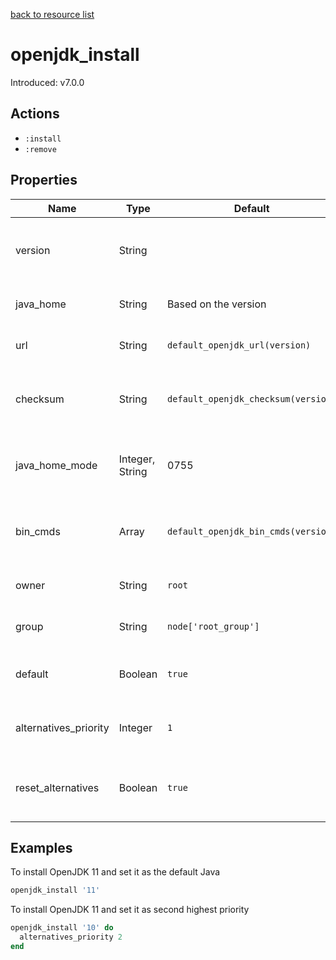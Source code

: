 [back to resource list](https://github.com/sous-chefs/java#resources)

# openjdk_install

Introduced: v7.0.0

## Actions

- `:install`
- `:remove`

## Properties

| Name                  | Type            | Default                             | Description                                         |
| --------------------- | --------------- | ----------------------------------- | --------------------------------------------------- |
| version               | String          |                                     | The name of the resource. java version to install   |
| java_home             | String          | Based on the version                | Set to override the java_home                       |
| url                   | String          | `default_openjdk_url(version)`      | The URL to download from                            |
| checksum              | String          | `default_openjdk_checksum(version)` | The checksum for the downloaded file                |
| java_home_mode        | Integer, String | 0755                                | The permission for the Java home directory          |
| bin_cmds              | Array           | `default_openjdk_bin_cmds(version)` | A list of bin_cmds based on the version and variant |
| owner                 | String          | `root`                              | Owner of the Java Home                              |
| group                 | String          | `node['root_group']`                | Group of the Java Home                              |
| default               | Boolean         | `true`                              | Whether to set this as the defalut Java             |
| alternatives_priority | Integer         | `1`                                 | Alternatives priority to set for this Java          |
| reset_alternatives    | Boolean         | `true`                              | Whether to reset alternatives before setting        |

## Examples

To install OpenJDK 11 and set it as the default Java

```ruby
openjdk_install '11'
```

To install OpenJDK 11 and set it as second highest priority

```ruby
openjdk_install '10' do
  alternatives_priority 2
end
```

